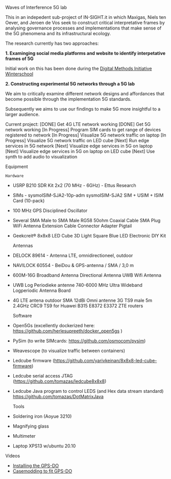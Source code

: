 Waves of Interference 5G lab

This in an indepedent sub-project of IN-SIGHT.it in which Maxigas, Niels ten Oever, and Jeroen de Vos seek to construct critical interpretative frames by analysing governance processes and implementations that make sense of the 5G phenomena and its infrastructural ecology.

The research currently has two approaches:

**1. Examinging social media platforms and website to identify interpetative frames of 5G**
  
  Initial work on this has been done during the [Digital Methods Initiative Winterschool](https://wiki.digitalmethods.net/Dmi/WinterSchool2021Infodemic5G)
    
**2. Constructing experimental 5G networks through a 5G lab**
  
  We aim to critically examine different network designs and affordances that become possible through the implementation 5G standards. 
  
  Subsequently we aims to use our findings to make 5G more insightful to a larger audience.
  
  Current project:
    [DONE] Get 4G LTE network working
    [DONE] Get 5G network working
    [In Progress] Program SIM cards to get range of devices registered to network
    [In Progress] Visualize 5G network traffic on laptop
    [In Progress] Visualize 5G network traffic on LED cube
    [Next] Run edge services in 5G network
    [Next] Visualize edge services in 5G on laptop
    [Next] Visualize edge services in 5G on laptop on LED cube
    [Next] Use synth to add audio to visualization

  Equipment
    
    Hardware
  - USRP B210 SDR Kit 2x2 (70 MHz - 6GHz) - Ettus Research
  - SIMs - sysmoISIM-SJA2-10p-adm sysmoISIM-SJA2 SIM + USIM + ISIM Card (10-pack)
  - 100 MHz GPS Disciplined Oscillator
  - Several SMA Male to SMA Male RG58 50ohm Coaxial Cable SMA Plug WiFi Antenna Extension Cable Connector Adapter Pigtail
  - Geekcreit® 8x8x8 LED Cube 3D Light Square Blue LED Electronic DIY Kit

    Antennas
  - DELOCK 89614 - Antenna LTE, omnidirectioneel, outdoor
  - NAVILOCK 60554 - BeiDou & GPS-antenna / SMA / 3,0 m
  - 600M-16G Broadband Antenna Directional Antenna UWB Wifi Antenna
  - UWB Log Periodieke antenne 740-6000 MHz Ultra Wideband Logperiodic Antenna Board
  - 4G LTE antena outdoor SMA 12dBi Omni antenne 3G TS9 male 5m 2.4GHz CRC9 TS9 for Huawei B315 E8372 E3372 ZTE routers

    Software
  - Open5Gs (excellently dockerized here: https://github.com/herlesupreeth/docker_open5gs )
  - PySim (to write SIMcards: https://github.com/osmocom/pysim)
  - Weavescope (to visualize traffic between containers)
  - Ledcube firmware (https://github.com/yarivkeinan/8x8x8-led-cube-firmware)
  - Ledcube serial access JTAG (https://github.com/tomazas/ledcube8x8x8)
  - Ledcube Java program to control LEDS (and Hex data stream standard) https://github.com/tomazas/DotMatrixJava

    Tools
  - Soldering iron (Aoyue 3210)
  - Magnifying glass
  - Multimeter
  - Laptop XPS13 w/ubuntu 20.10

Videos
  - [Installing the GPS-DO](https://www.youtube.com/watch?v=HrnWpnW-Gfg)
  - [Casemodding to fit GPS-DO](https://www.youtube.com/watch?v=V1i42qqgNYY)



  
